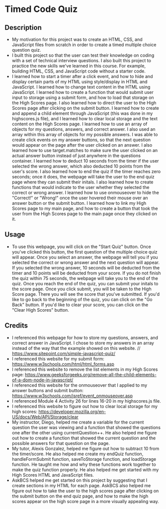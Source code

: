 # Timed Code Quiz

## Description

- My motivation for this project was to create an HTML, CSS, and JavaScript files from scratch in order to create a timed multiple choice question quiz. 
- I built this project so that the user can test their knowledge on coding with a set of technical interview questions. I also built this project to practice the new skills we've learned in this course. For example, building HTML, CSS, and JavaScript code without a starter code. 
- I learned how to start a timer after a click event, and how to hide and display certain parts of my HTML using style/display in HTML and JavaScript. I learned how to change text content in the HTML using JavaScript. I learned how to create a function that would submit user input to storage using a submit form, and how to load that storage on the High Scores page. I also learned how to direct the user to the High Scores page after clicking on the submit button. I learned how to create and append a child element through JavaScript (this was done in my highscores.js file), and I learned how to clear local storage and the text content on the High Scores page. I learned how to use an array of objects for my questions, answers, and correct answer. I also used an array within this array of objects for my possible answers. I was able to create click events on my answer buttons, so that the next question would appear on the page after the user clicked on an answer. I also learned how to use target.matches to make sure the user clicked on an actual answer button instead of just anywhere in the questions container. I learned how to deduct 10 seconds from the timer if the user selected the wrong answer, which also deducted 10 points from the user's score. I also learned how to end the quiz if the timer reaches zero seconds; once it does, the webpage will take the user to the end quiz page where they can submit their initals. I also learned how to create functions that would indicate to the user whether they selected the correct or wrong answer. I learned how to use onmouseover to hide the "Correct!" or "Wrong!" once the user hovered their mouse over an answer button or the submit button. I learned how to link my High Scores page to my main page, and how to create a button that took the user from the High Scores page to the main page once they clicked on it. 

## Usage

- To use this webpage, you will click on the "Start Quiz" button. Once you've clicked this button, the first question of the multiple choice quiz will appear. Once you select an answer, the webpage will tell you if you selected the correct or wrong answer and the next question will appear. If you selected the wrong answer, 10 seconds will be deducted from the timer and 10 points will be deducted from your score. If you do not finish the quiz within 75 seconds, the webpage will take you to the end of the quiz. Once you reach the end of the quiz, you can submit your initals to the score page. Once you click submit, you will be taken to the High Score page. There you will see the score that you've submitted. If you'd like to go back to the beginning of the quiz, you can click on the "Go Back" button. If you'd like to clear your score, you can click on the "Clear High Scores" button. 
  
## Credits

- I referenced this webpage for how to store my questions, answers, and correct answer in JavaScript. I chose to store my answers in an array instead of the way that the example showed on this website. // https://www.sitepoint.com/simple-javascript-quiz/ 
- I referenced this website for my submit form: https://www.w3schools.com/html/html_forms.asp
- I referenced this website to remove the list elements in my High Scores page: https://www.geeksforgeeks.org/remove-all-the-child-elements-of-a-dom-node-in-javascript/
- I referenced this website for the onmouseover that I applied to my answer buttons and submit button: https://www.w3schools.com/jsref/event_onmouseover.asp
- I referenced Module 4 Activity 26 for lines 16-20 in my highscores.js file. 
- I referenced this website to figure out how to clear local storage for my high scores: https://developer.mozilla.org/en-US/docs/Web/API/Storage/clear
- My instructor, Diego, helped me create a variable for the current question the user was viewing and a function that showed the questions one after the other using currentQuestion++. He also helped me figure out how to create a function that showed the current question and the possible answers for that question on the page. 
- My tutor, Alexis Gonzalez, helped me figure out how to subtract 10 from the timer/score. He also helped me create my endQuiz function, handleFormSubmit function, saveToStorage function, and loadStorage function. He taught me how and why these functions work together to make the quiz function properly. He also helped me get started with my High Scores HTML and JavaScript files. 
- AskBCS helped me get started on this project by suggesting that I create sections in my HTML for each page. AskBCS also helped me figure out how to take the user to the high scores page after clicking on the submit button on the end quiz page, and how to make the high scores appear on the high score page in a more visually appealing way. 